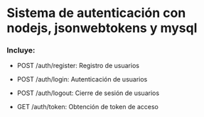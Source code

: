 # Sistema de  autenticación con nodejs, jsonwebtokens y mysql

### Incluye:

* POST /auth/register: Registro de usuarios

* POST /auth/login: Autenticación de usuarios

* POST /auth/logout: Cierre de sesión de usuarios

* GET /auth/token: Obtención de token de acceso
